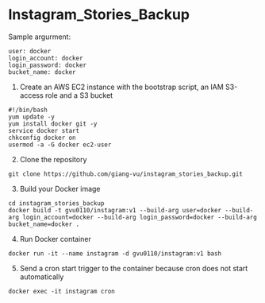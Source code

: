 # Instagram_Stories_Backup

Sample argurment:
```
user: docker
login_account: docker
login_password: docker
bucket_name: docker
```
1. Create an AWS EC2 instance with the bootstrap script, an IAM S3-access role and a S3 bucket
```
#!/bin/bash
yum update -y
yum install docker git -y
service docker start
chkconfig docker on
usermod -a -G docker ec2-user
```
2. Clone the repository
```
git clone https://github.com/giang-vu/instagram_stories_backup.git
```
3. Build your Docker image
```
cd instagram_stories_backup
docker build -t gvu0110/instagram:v1 --build-arg user=docker --build-arg login_account=docker --build-arg login_password=docker --build-arg bucket_name=docker .
```
4. Run Docker container
```
docker run -it --name instagram -d gvu0110/instagram:v1 bash
```
5. Send a cron start trigger to the container because cron does not start automatically
```
docker exec -it instagram cron
```
